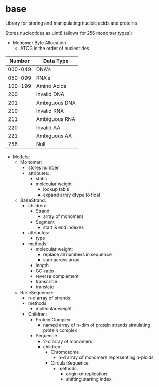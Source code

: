 # base

Library for storing and manipulating nucleic acids and proteins

Stores nucleotides as uint8 (allows for 256 monomer types):

- Monomer Byte Allocation
   - ATCG is the order of nucleotides

| Number  | Data Type     |
|---------|---------------|
| 000-049 | DNA's         |
| 050-099 | RNA's         |
| 100-199 | Amino Acids   |
| 200     | Invalid DNA   |
| 201     | Ambiguous DNA |
| 210     | Invalid RNA   |
| 211     | Ambiguous RNA |
| 220     | Invalid AA    |
| 221     | Ambiguous AA  |
| 256     | Null          |

- Models:
    - Monomer:
        - stores number
        - attributes:
            - static
            - molecular weight
                - lookup table
                - expand array dtype to float
    - BaseStrand:
        - children:
            - Strand
                - array of monomers
            - Segment
                - start & end indexes
        - attributes:
            - type
        - methods:
            - molecular weight:
                - replace all numbers in sequence
                - sum across array
            - length
            - GC-ratio
            - reverse complement
            - transcribe
            - translate
    - BaseSequence:
        - n-d array of strands
        - methods:
            - molecular weight
        - Children:
            - Protein Complex:
                - named array of n-dim of protein strands simulating protein complex
            - Sequence
                - 2-d array of monomers
                - children:
                    - Chromosome
                        - n-d array of monomers representing n-ploids
                    - CircularSequence
                        - methods:
                            - origin of replication
                            - shifting starting index